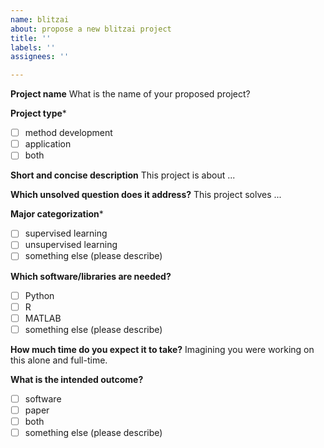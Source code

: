 ```yaml
---
name: blitzai
about: propose a new blitzai project
title: ''
labels: ''
assignees: ''

---
```


**Project name**
What is the name of your proposed project?

**Project type***
  - [ ] method development
  - [ ] application
  - [ ] both

**Short and concise description**
This project is about ...

**Which unsolved question does it address?**
This project solves ...

**Major categorization***
  - [ ] supervised learning
  - [ ] unsupervised learning
  - [ ] something else (please describe)

**Which software/libraries are needed?**
  - [ ] Python
  - [ ] R
  - [ ] MATLAB
  - [ ] something else (please describe)

**How much time do you expect it to take?**
Imagining you were working on this alone and full-time.

**What is the intended outcome?**
  - [ ] software
  - [ ] paper
  - [ ] both
  - [ ] something else (please describe)
